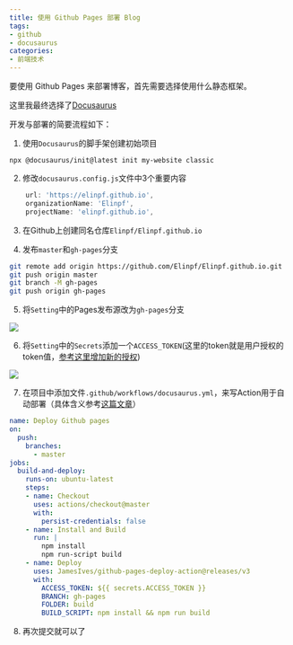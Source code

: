 ```yaml
---
title: 使用 Github Pages 部署 Blog
tags: 
- github
- docusaurus
categories:
- 前端技术
---
```



要使用 Github Pages 来部署博客，首先需要选择使用什么静态框架。

这里我最终选择了[Docusaurus](https://docusaurus.io/zh-CN/docs)

开发与部署的简要流程如下：
1. 使用`Docusaurus`的脚手架创建初始项目
```
npx @docusaurus/init@latest init my-website classic
```

2. 修改`docusaurus.config.js`文件中3个重要内容

```js
    url: 'https://elinpf.github.io',
    organizationName: 'Elinpf', 
    projectName: 'elinpf.github.io', 
```

3. 在Github上创建同名仓库`Elinpf/Elinpf.github.io`

4. 发布`master`和`gh-pages`分支

```bash
git remote add origin https://github.com/Elinpf/Elinpf.github.io.git
git push origin master
git branch -M gh-pages
git push origin gh-pages
```

5. 将`Setting`中的Pages发布源改为`gh-pages`分支

![](1.png)

6. 将`Setting`中的`Secrets`添加一个`ACCESS_TOKEN`(这里的token就是用户授权的token值，[参考这里增加新的授权](https://docs.github.com/en/github/authenticating-to-github/keeping-your-account-and-data-secure/creating-a-personal-access-token))

![](2.png)

7. 在项目中添加文件`.github/workflows/docusaurus.yml`，来写Action用于自动部署（具体含义参考[这篇文章](http://www.ruanyifeng.com/blog/2019/09/getting-started-with-github-actions.html)）

```yaml title=".github/workflows/docusaurus.yml"
name: Deploy Github pages
on:
  push:
    branches:
      - master
jobs:
  build-and-deploy:
    runs-on: ubuntu-latest
    steps:
    - name: Checkout
      uses: actions/checkout@master
      with:
        persist-credentials: false
    - name: Install and Build
      run: |
        npm install
        npm run-script build 
    - name: Deploy
      uses: JamesIves/github-pages-deploy-action@releases/v3
      with:
        ACCESS_TOKEN: ${{ secrets.ACCESS_TOKEN }}
        BRANCH: gh-pages
        FOLDER: build
        BUILD_SCRIPT: npm install && npm run build
```

8. 再次提交就可以了